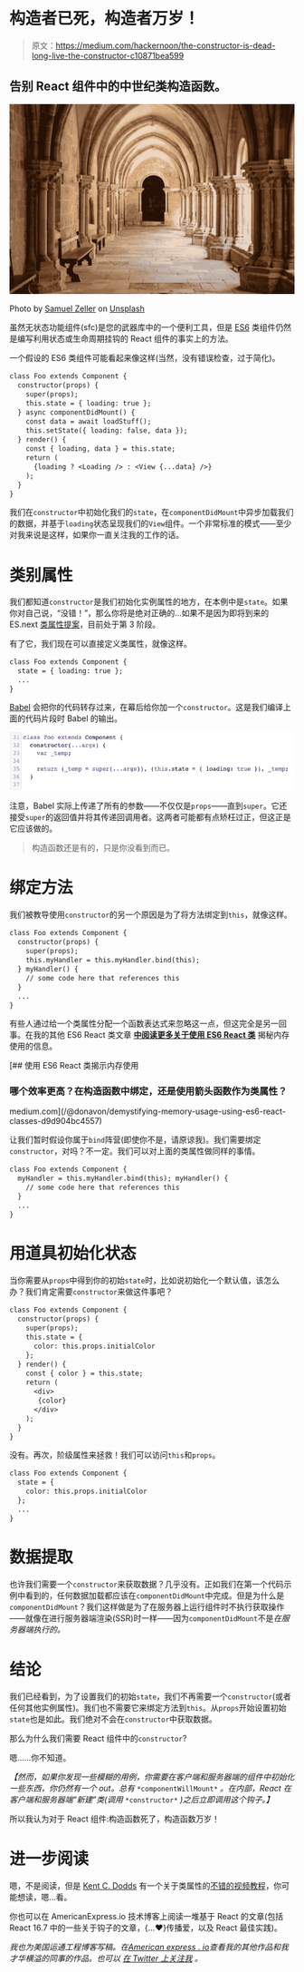 # 构造者已死，构造者万岁！

> 原文：<https://medium.com/hackernoon/the-constructor-is-dead-long-live-the-constructor-c10871bea599>

## 告别 React 组件中的中世纪类构造函数。

![](img/92af751dfd834baee638ef5ba1b58ce2.png)

Photo by [Samuel Zeller](https://unsplash.com/photos/VLioQ2c-VwE?utm_source=unsplash&utm_medium=referral&utm_content=creditCopyText) on [Unsplash](https://unsplash.com/?utm_source=unsplash&utm_medium=referral&utm_content=creditCopyText)

虽然无状态功能组件(sfc)是您的武器库中的一个便利工具，但是 [ES6](https://hackernoon.com/tagged/es6) 类组件仍然是编写利用状态或生命周期挂钩的 React 组件的事实上的方法。

一个假设的 ES6 类组件可能看起来像这样(当然，没有错误检查，过于简化)。

```
class Foo extends Component {
  constructor(props) {
    super(props); 
    this.state = { loading: true };
  } async componentDidMount() {
    const data = await loadStuff();
    this.setState({ loading: false, data });
  } render() {
    const { loading, data } = this.state;
    return (
      {loading ? <Loading /> : <View {...data} />}
    );
  }
}
```

我们在`constructor`中初始化我们的`state`，在`componentDidMount`中异步加载我们的数据，并基于`loading`状态呈现我们的`View`组件。一个非常标准的模式——至少对我来说是这样，如果你一直关注我的工作的话。

# 类别属性

我们都知道`constructor`是我们初始化实例属性的地方，在本例中是`state`。如果你对自己说，“没错！”，那么你将是绝对正确的…如果不是因为即将到来的 ES.next [类属性提案](https://github.com/tc39/proposal-class-fields)，目前处于第 3 阶段。

有了它，我们现在可以直接定义类属性，就像这样。

```
class Foo extends Component {
  state = { loading: true };
  ...
}
```

[Babel](https://hackernoon.com/tagged/babel) 会把你的代码转存过来，在幕后给你加一个`constructor`。这是我们编译上面的代码片段时 Babel 的输出。

![](img/3d05321e021587d9d0ba686c657043d4.png)

注意，Babel 实际上传递了所有的参数——不仅仅是`props`——直到`super`。它还接受`super`的返回值并将其传递回调用者。这两者可能都有点矫枉过正，但这正是它应该做的。

> 构造函数还是有的，只是你没看到而已。

# 绑定方法

我们被教导使用`constructor`的另一个原因是为了将方法绑定到`this`，就像这样。

```
class Foo extends Component {
  constructor(props) {
    super(props); 
    this.myHandler = this.myHandler.bind(this);
  } myHandler() {
    // some code here that references this
  }
  ...
}
```

有些人通过给一个类属性分配一个函数表达式来忽略这一点，但这完全是另一回事。在我的其他 ES6 React 类文章 [**中阅读更多关于使用 ES6 React 类**](/@donavon/demystifying-memory-usage-using-es6-react-classes-d9d904bc4557) 揭秘内存使用的信息。

[](/@donavon/demystifying-memory-usage-using-es6-react-classes-d9d904bc4557) [## 使用 ES6 React 类揭示内存使用

### 哪个效率更高？在构造函数中绑定，还是使用箭头函数作为类属性？

medium.com](/@donavon/demystifying-memory-usage-using-es6-react-classes-d9d904bc4557) 

让我们暂时假设你属于`bind`阵营(即使你不是，请原谅我)。我们需要绑定`constructor`，对吗？不一定。我们可以对上面的类属性做同样的事情。

```
class Foo extends Component {
  myHandler = this.myHandler.bind(this); myHandler() {
    // some code here that references this
  }
  ...
}
```

# 用道具初始化状态

当你需要从`props`中得到你的初始`state`时，比如说初始化一个默认值，该怎么办？我们肯定需要`constructor`来做这件事吧？

```
class Foo extends Component {
  constructor(props) {
    super(props); 
    this.state = {
      color: this.props.initialColor
    };
  } render() {
    const { color } = this.state;
    return (
      <div>
       {color}
      </div>
    );
  }
}
```

没有。再次，阶级属性来拯救！我们可以访问`this`和`props`。

```
class Foo extends Component {
  state = {
    color: this.props.initialColor
  };
  ...
}
```

# 数据提取

也许我们需要一个`constructor`来获取数据？几乎没有。正如我们在第一个代码示例中看到的，任何数据加载都应该在`componentDidMount`中完成。但是为什么是`componentDidMount`？我们这样做是为了在服务器上运行组件时不执行获取操作——就像在进行服务器端渲染(SSR)时一样——因为`componentDidMount`不是*在服务器端执行的。*

# 结论

我们已经看到，为了设置我们的初始`state`，我们不再需要一个`constructor`(或者任何其他实例属性)。我们也不需要它来绑定方法到`this`。从`props`开始设置初始`state`也是如此。我们绝对不会在`constructor`中获取数据。

那么为什么我们需要 React 组件中的`constructor`?

嗯……你不知道。

*【然而，如果你发现一些模糊的用例，你需要在客户端和服务器端的组件中初始化一些东西，你仍然有一个 out。总有* `*componentWillMount*` *。在内部，React 在客户端和服务器端“新建”类(调用* `*constructor*` *)之后立即调用这个钩子。】*

所以我认为对于 React 组件:构造函数死了，构造函数万岁！

# 进一步阅读

嗯，不是阅读，但是 [Kent C. Dodds](https://medium.com/u/db72389e89d8?source=post_page-----c10871bea599--------------------------------) 有一个关于类属性的[不错的视频教程](https://egghead.io/lessons/egghead-use-class-components-with-react)，你可能想读，嗯…看。

你也可以在 AmericanExpress.io 技术博客上阅读一堆基于 React 的文章(包括 React 16.7 中的一些关于钩子的文章，{…❤️}传播爱，以及 React 最佳实践)。

*我也为美国运通工程博客写稿。在*[*American express . io*](http://americanexpress.io/)*查看我的其他作品和我才华横溢的同事的作品。也可以* [*在 Twitter 上关注我*](https://twitter.com/donavon) *。*